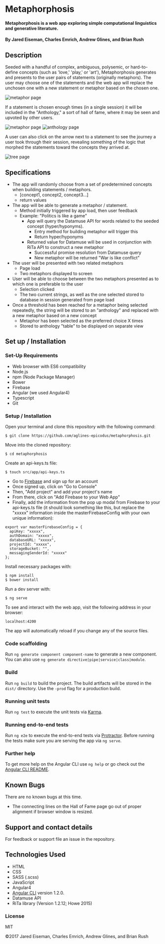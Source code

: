 # Metaphorphosis

#### Metaphorphosis is a web app exploring simple computational linguistics and generative literature.

#### By Jared Eiseman, Charles Emrich, Andrew Glines, and Brian Rush

## Description
Seeded with a handful of complex, ambiguous, polysemic, or hard-to-define concepts (such as 'love,' 'play,' or 'art'), Metaphorphosis generates and presents to the user pairs of statements (originally metaphors). The user may choose one of the statements and the web app will replace the unchosen one with a new statement or metaphor based on the chosen one.

<img src="src/assets/img/screenshots/metaphor.png" alt="metaphor page">

If a statement is chosen enough times (in a single session) it will be included in the "Anthology," a sort of hall of fame, where it may be seen and upvoted by other users.

<img src="src/assets/img/screenshots/anthology.png" alt="metaphor page">
<img src="https://github.com/aglines-epicodus/metaphorphosis/blob/master/src/assets/img/screenshots/anthology.png
" alt="anthology page">

A user can also click on the arrow next to a statement to see the journey a user took through their session, revealing something of the logic that morphed the statements toward the concepts they arrived at.

<img src="src/assets/img/screenshots/tree.png" alt="tree page">


## Specifications

* The app will randomly choose from a set of predetermined concepts when building statements / metaphors.
  * [concept1, concept2, concept3...]
  * return values
* The app will be able to generate a metaphor / statement.
  * Method initially triggered by app load, then user feedback
  * Example: "Politics is like a game"
    * App will query the Datamuse API for words related to the seeded concept (hyper/hyponyms).
      * Entry method for building metaphor will trigger this
      * Return hyper/hyponyms
    * Returned value for Datamuse will be used in conjunction with RiTa API to construct a new metaphor
      * Successful promise resolution from Datamuse query
      * New metaphor will be returned "War is like conflict"
* The user will be presented with two related metaphors
  * Page load
  * Two metaphors displayed to screen
* User will be able to choose between the two metaphors presented as to which one is preferable to the user
  * Selection clicked
  * The two current strings, as well as the one selected stored to database in session generated from page load
* Once a threshold has been reached for a metaphor being selected repeatedly, the string will be stored to an "anthology" and replaced with a new metaphor based on a new concept
  * Metaphor has been selected as the preferred choice X times
  * Stored to anthology "table" to be displayed on separate view

## Set up / Installation

### Set-Up Requirements

* Web browser with ES6 compatibility
* Node.js
* npm (Node Package Manager)
* Bower
* Firebase
* Angular (we used Angular4)
* Typescript
* Git

### Setup / Installation

Open your terminal and clone this repository with the following command:

```
$ git clone https://github.com/aglines-epicodus/metaphorphosis.git
```

Move into the cloned repository:

```
$ cd metaphorphosis
```

Create an api-keys.ts file:

```
$ touch src/app/api-keys.ts
```

* Go to [Firebase](http://firebase.google.com) and sign up for an account
* Once signed up, click on "Go to Console"
* Then, "Add project" and add your project's name
* From there, click on "Add Firebase to your Web App"
* Finally, add the information from the pop up modal from Firebase to your api-keys.ts file (it should look something like this, but replace the "xxxxx" information inside the masterFirebaseConfig with your own unique information):

```
export var masterFirebaseConfig = {
  apiKey: "xxxxx",
  authDomain: "xxxxx",
  databaseURL: "xxxxx",
  projectId: "xxxxx",
  storageBucket: "",
  messagingSenderId: "xxxxx"
};
```

Install necessary packages with:

```
$ npm install
$ bower install
```

Run a dev server with:

```
$ ng serve
```

To see and interact with the web app, visit the following address in your browser:

```
localhost:4200
```

The app will automatically reload if you change any of the source files.

### Code scaffolding

Run `ng generate component component-name` to generate a new component. You can also use `ng generate directive|pipe|service|class|module`.

### Build

Run `ng build` to build the project. The build artifacts will be stored in the `dist/` directory. Use the `-prod` flag for a production build.

### Running unit tests

Run `ng test` to execute the unit tests via [Karma](https://karma-runner.github.io).

### Running end-to-end tests

Run `ng e2e` to execute the end-to-end tests via [Protractor](http://www.protractortest.org/).
Before running the tests make sure you are serving the app via `ng serve`.

### Further help

To get more help on the Angular CLI use `ng help` or go check out the [Angular CLI README](https://github.com/angular/angular-cli/blob/master/README.md).


## Known Bugs

There are no known bugs at this time.
* The connecting lines on the Hall of Fame page go out of proper alignment if browser window is resized.

## Support and contact details

For feedback or support file an issue in the repository.

## Technologies Used

* HTML
* CSS
* SASS (.scss)
* JavaScript
* Angular4
* [Angular CLI](https://github.com/angular/angular-cli) version 1.2.0.
* Datamuse API
* RiTa library (Version 1.2.12; Howe 2015)

### License

MIT

©️2017 Jared Eiseman, Charles Emrich, Andrew Glines, and Brian Rush
